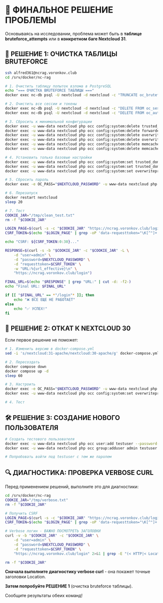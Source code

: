 # 🎯 ФИНАЛЬНОЕ РЕШЕНИЕ ПРОБЛЕМЫ

Основываясь на исследовании, проблема может быть в **таблице bruteforce_attempts** или в **конкретном баге Nextcloud 31**.

## 🚀 РЕШЕНИЕ 1: ОЧИСТКА ТАБЛИЦЫ BRUTEFORCE

```bash
ssh alfred361@ncrag.voronkov.club
cd /srv/docker/nc-rag

# 1. Очистить таблицу попыток взлома в PostgreSQL
echo "=== ОЧИСТКА BRUTEFORCE ТАБЛИЦЫ ==="
docker exec nc-db psql -U nextcloud -d nextcloud -c "TRUNCATE oc_bruteforce_attempts RESTART IDENTITY;"

# 2. Очистить все сессии и токены
docker exec nc-db psql -U nextcloud -d nextcloud -c "DELETE FROM oc_sessions;"
docker exec nc-db psql -U nextcloud -d nextcloud -c "DELETE FROM oc_authtoken WHERE uid='admin';"

# 3. Сбросить к минимальной конфигурации
docker exec -u www-data nextcloud php occ config:system:delete trusted_proxies
docker exec -u www-data nextcloud php occ config:system:delete forwarded_for_headers
docker exec -u www-data nextcloud php occ config:system:delete overwritehost
docker exec -u www-data nextcloud php occ config:system:delete overwriteprotocol
docker exec -u www-data nextcloud php occ config:system:delete memcache.distributed
docker exec -u www-data nextcloud php occ config:system:delete memcache.locking

# 4. Установить только базовые настройки
docker exec -u www-data nextcloud php occ config:system:set trusted_domains 0 --value='ncrag.voronkov.club'
docker exec -u www-data nextcloud php occ config:system:set trusted_domains 1 --value='localhost'
docker exec -u www-data nextcloud php occ config:system:set overwriteprotocol --value='https'

# 5. Сбросить пароль
docker exec -e OC_PASS="$NEXTCLOUD_PASSWORD" -u www-data nextcloud php occ user:resetpassword admin --password-from-env

# 6. Перезапуск
docker restart nextcloud
sleep 20

# 7. Тест
COOKIE_JAR="/tmp/clean_test.txt"
rm -f "$COOKIE_JAR"

LOGIN_PAGE=$(curl -s -c "$COOKIE_JAR" "https://ncrag.voronkov.club/login")
CSRF_TOKEN=$(echo "$LOGIN_PAGE" | grep -oP 'data-requesttoken="\K[^"]+' | head -1)

echo "CSRF: ${CSRF_TOKEN:0:30}..."

RESPONSE=$(curl -s -b "$COOKIE_JAR" -c "$COOKIE_JAR" -L \
    -d "user=admin" \
    -d "password=$NEXTCLOUD_PASSWORD" \
    -d "requesttoken=$CSRF_TOKEN" \
    -w "URL:%{url_effective}\n" \
    "https://ncrag.voronkov.club/login")

FINAL_URL=$(echo "$RESPONSE" | grep "URL:" | cut -d: -f2-)
echo "Final URL: $FINAL_URL"

if [[ "$FINAL_URL" == *"/login"* ]]; then
    echo "❌ ВСЕ ЕЩЕ НЕ РАБОТАЕТ"
else
    echo "✅ УСПЕХ!"
fi
```

## 🔄 РЕШЕНИЕ 2: ОТКАТ К NEXTCLOUD 30

Если первое решение не поможет:

```bash
# 1. Изменить версию в docker-compose.yml
sed -i 's/nextcloud:31-apache/nextcloud:30-apache/g' docker-compose.yml

# 2. Пересоздать
docker compose down
docker compose up -d
sleep 60

# 3. Настроить
docker exec -e OC_PASS="$NEXTCLOUD_PASSWORD" -u www-data nextcloud php occ user:resetpassword admin --password-from-env
docker exec -u www-data nextcloud php occ config:system:set overwriteprotocol --value='https'

# 4. Тест
```

## 🛠️ РЕШЕНИЕ 3: СОЗДАНИЕ НОВОГО ПОЛЬЗОВАТЕЛЯ

```bash
# Создать тестового пользователя
docker exec -u www-data nextcloud php occ user:add testuser --password-from-env --display-name="Test User"
docker exec -u www-data nextcloud php occ group:adduser admin testuser

# Попробовать войти под testuser с тем же паролем
```

## 🔍 ДИАГНОСТИКА: ПРОВЕРКА VERBOSE CURL

Перед применением решений, выполните это для диагностики:

```bash
cd /srv/docker/nc-rag
COOKIE_JAR="/tmp/verbose.txt"
rm -f "$COOKIE_JAR"

# Получить CSRF
LOGIN_PAGE=$(curl -s -c "$COOKIE_JAR" "https://ncrag.voronkov.club/login")
CSRF_TOKEN=$(echo "$LOGIN_PAGE" | grep -oP 'data-requesttoken="\K[^"]+' | head -1)

# Verbose логин - ВАЖНО ПОСМОТРЕТЬ ЗАГОЛОВКИ
curl -v -b "$COOKIE_JAR" -c "$COOKIE_JAR" \
    -d "user=admin" \
    -d "password=$NEXTCLOUD_PASSWORD" \
    -d "requesttoken=$CSRF_TOKEN" \
    "https://ncrag.voronkov.club/login" 2>&1 | grep -E "(< HTTP|< Location|< Set-Cookie)"

rm -f "$COOKIE_JAR"
```

**Сначала выполните диагностику verbose curl** - она покажет точные заголовки Location.

**Затем попробуйте РЕШЕНИЕ 1** (очистка bruteforce таблицы).

Сообщите результаты обеих команд!